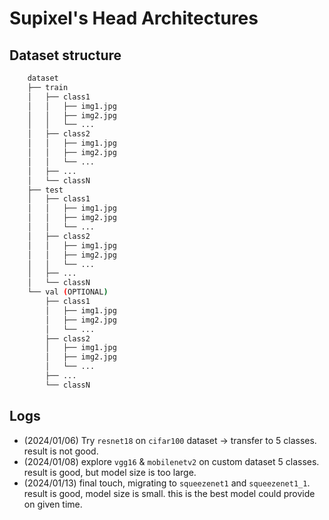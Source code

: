 # Supixel's Head Architectures

## Dataset structure

``` bash
    dataset
    ├── train
    │   ├── class1
    │   │   ├── img1.jpg
    │   │   ├── img2.jpg
    │   │   └── ...
    │   ├── class2
    │   │   ├── img1.jpg
    │   │   ├── img2.jpg
    │   │   └── ...
    │   ├── ...
    │   └── classN
    ├── test
    │   ├── class1
    │   │   ├── img1.jpg
    │   │   ├── img2.jpg
    │   │   └── ...
    │   ├── class2
    │   │   ├── img1.jpg
    │   │   ├── img2.jpg
    │   │   └── ...
    │   ├── ...
    │   └── classN
    └── val (OPTIONAL)
        ├── class1
        │   ├── img1.jpg
        │   ├── img2.jpg
        │   └── ...
        ├── class2
        │   ├── img1.jpg
        │   ├── img2.jpg
        │   └── ...
        ├── ...
        └── classN
```

## Logs

- (2024/01/06) Try `resnet18` on `cifar100` dataset -> transfer to 5 classes. result is not good.
- (2024/01/08) explore `vgg16` & `mobilenetv2` on custom dataset 5 classes. result is good, but model size is too large.
- (2024/01/13) final touch, migrating to `squeezenet1` and `squeezenet1_1`. result is good, model size is small. this is the best model could provide on given time.
